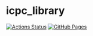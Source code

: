 # icpc_library
[![Actions Status](https://github.com/ebi-fly13/icpc_library/workflows/verify/badge.svg)](https://github.com/ebi-fly13/icpc_library/actions)
[![GitHub Pages](https://img.shields.io/static/v1?label=GitHub+Pages&message=+&color=brightgreen&logo=github)](https://ebi-fly13.github.io/icpc_library/)
